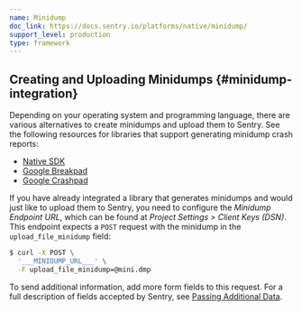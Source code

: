 ```yaml
---
name: Minidump
doc_link: https://docs.sentry.io/platforms/native/minidump/
support_level: production
type: framework
---
```


## Creating and Uploading Minidumps {#minidump-integration}

Depending on your operating system and programming language, there are various
alternatives to create minidumps and upload them to Sentry. See the following
resources for libraries that support generating minidump crash reports:

- [Native SDK](/platforms/native/)
- [Google Breakpad](/platforms/native/breakpad/)
- [Google Crashpad](/platforms/native/crashpad/)

If you have already integrated a library that generates minidumps and would just
like to upload them to Sentry, you need to configure the _Minidump Endpoint
URL_, which can be found at _Project Settings > Client Keys (DSN)_. This
endpoint expects a `POST` request with the minidump in the
`upload_file_minidump` field:

```bash
$ curl -X POST \
  '___MINIDUMP_URL___' \
  -F upload_file_minidump=@mini.dmp
```

To send additional information, add more form fields to this request. For a full
description of fields accepted by Sentry, see [Passing Additional
Data](#minidump-additional).
